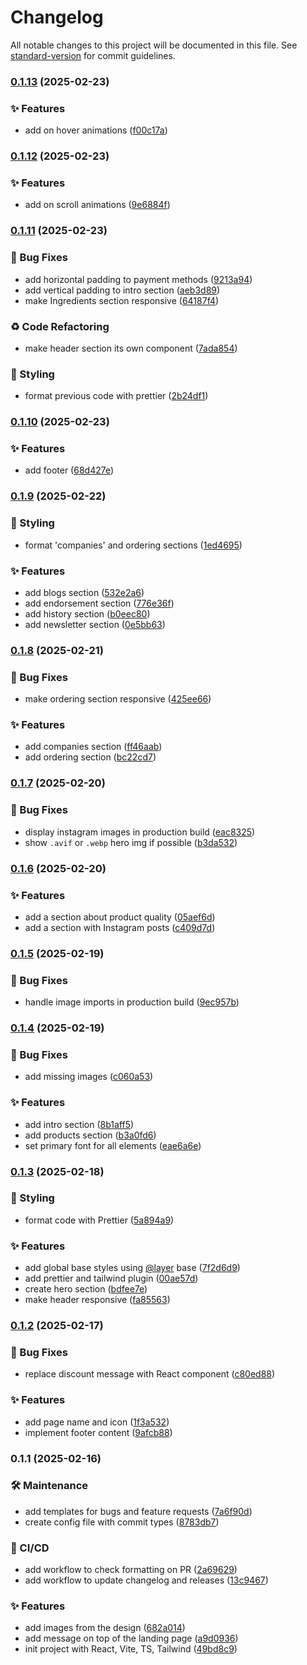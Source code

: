 # Changelog

All notable changes to this project will be documented in this file. See [standard-version](https://github.com/conventional-changelog/standard-version) for commit guidelines.

### [0.1.13](https://github.com/OleksandrZadvornyi/kal-hans-landing/compare/v0.1.12...v0.1.13) (2025-02-23)


### ✨ Features

* add on hover animations ([f00c17a](https://github.com/OleksandrZadvornyi/kal-hans-landing/commit/f00c17a56230d0553ddd39c8e03966f8f1480711))

### [0.1.12](https://github.com/OleksandrZadvornyi/kal-hans-landing/compare/v0.1.11...v0.1.12) (2025-02-23)


### ✨ Features

* add on scroll animations ([9e6884f](https://github.com/OleksandrZadvornyi/kal-hans-landing/commit/9e6884f7e8034dae7d6de81c4c4664087382db3d))

### [0.1.11](https://github.com/OleksandrZadvornyi/kal-hans-landing/compare/v0.1.10...v0.1.11) (2025-02-23)


### 🐛 Bug Fixes

* add horizontal padding to payment methods ([9213a94](https://github.com/OleksandrZadvornyi/kal-hans-landing/commit/9213a94b3443d74d7752d570c01b316a9f4b9b27))
* add vertical padding to intro section ([aeb3d89](https://github.com/OleksandrZadvornyi/kal-hans-landing/commit/aeb3d898c2e6ac637594216dfe521a485db7ae2e))
* make Ingredients section responsive ([64187f4](https://github.com/OleksandrZadvornyi/kal-hans-landing/commit/64187f49d9afabb7951f15208d4be85c236c8c8d))


### ♻️ Code Refactoring

* make header section its own component ([7ada854](https://github.com/OleksandrZadvornyi/kal-hans-landing/commit/7ada854230d32307cdcd8bfa6b6ecfbd8a023ca5))


### 💄 Styling

* format previous code with prettier ([2b24df1](https://github.com/OleksandrZadvornyi/kal-hans-landing/commit/2b24df1c9f9f80787b125f41cef78e9e697ca799))

### [0.1.10](https://github.com/OleksandrZadvornyi/kal-hans-landing/compare/v0.1.9...v0.1.10) (2025-02-23)


### ✨ Features

* add footer ([68d427e](https://github.com/OleksandrZadvornyi/kal-hans-landing/commit/68d427ea5879b54829303b9fcc1a4f24e12df30f))

### [0.1.9](https://github.com/OleksandrZadvornyi/kal-hans-landing/compare/v0.1.8...v0.1.9) (2025-02-22)


### 💄 Styling

* format 'companies' and ordering sections ([1ed4695](https://github.com/OleksandrZadvornyi/kal-hans-landing/commit/1ed46959f70652ce75fb5873106049ec339467df))


### ✨ Features

* add blogs section ([532e2a6](https://github.com/OleksandrZadvornyi/kal-hans-landing/commit/532e2a659ab68ed8f7d1a5607dca752a0a2e538a))
* add endorsement section ([776e36f](https://github.com/OleksandrZadvornyi/kal-hans-landing/commit/776e36f8e7ebf06ecfc0d65e7854bee0b8ada0d5))
* add history section ([b0eec80](https://github.com/OleksandrZadvornyi/kal-hans-landing/commit/b0eec807d69b2c16d04d3b3d2e536f44922ab87f))
* add newsletter section ([0e5bb63](https://github.com/OleksandrZadvornyi/kal-hans-landing/commit/0e5bb63d4ab77751bd06ccd83fac33e9a1a6d469))

### [0.1.8](https://github.com/OleksandrZadvornyi/kal-hans-landing/compare/v0.1.7...v0.1.8) (2025-02-21)


### 🐛 Bug Fixes

* make ordering section responsive ([425ee66](https://github.com/OleksandrZadvornyi/kal-hans-landing/commit/425ee664b7e855151f2ffe5f49bf5e8c339af65f))


### ✨ Features

* add companies section ([ff46aab](https://github.com/OleksandrZadvornyi/kal-hans-landing/commit/ff46aab14b7721d019734f7b184a26eb68583d4e))
* add ordering section ([bc22cd7](https://github.com/OleksandrZadvornyi/kal-hans-landing/commit/bc22cd72b01e0eb50ceab9214f6e78c8c7e67a8a))

### [0.1.7](https://github.com/OleksandrZadvornyi/kal-hans-landing/compare/v0.1.6...v0.1.7) (2025-02-20)


### 🐛 Bug Fixes

* display instagram images in production build ([eac8325](https://github.com/OleksandrZadvornyi/kal-hans-landing/commit/eac832513bad37b8fe061172ae82fe85c3c262ff))
* show `.avif` or `.webp` hero img if possible ([b3da532](https://github.com/OleksandrZadvornyi/kal-hans-landing/commit/b3da532dc108f8ebfa58cf74430673e0d715e107))

### [0.1.6](https://github.com/OleksandrZadvornyi/kal-hans-landing/compare/v0.1.5...v0.1.6) (2025-02-20)


### ✨ Features

* add a section about product quality ([05aef6d](https://github.com/OleksandrZadvornyi/kal-hans-landing/commit/05aef6d59e434d3bd44b1b01a13ef5df9391a23c))
* add a section with Instagram posts ([c409d7d](https://github.com/OleksandrZadvornyi/kal-hans-landing/commit/c409d7dd9f0311ab47254edb7a46cac567adbc41))

### [0.1.5](https://github.com/OleksandrZadvornyi/kal-hans-landing/compare/v0.1.4...v0.1.5) (2025-02-19)


### 🐛 Bug Fixes

* handle image imports in production build ([9ec957b](https://github.com/OleksandrZadvornyi/kal-hans-landing/commit/9ec957b3c72f6d063876438f71348a6da05b897d))

### [0.1.4](https://github.com/OleksandrZadvornyi/kal-hans-landing/compare/v0.1.3...v0.1.4) (2025-02-19)


### 🐛 Bug Fixes

* add missing images ([c060a53](https://github.com/OleksandrZadvornyi/kal-hans-landing/commit/c060a53ce5ef904974343430dce098da4092a0c5))


### ✨ Features

* add intro section ([8b1aff5](https://github.com/OleksandrZadvornyi/kal-hans-landing/commit/8b1aff5e0cc5b2f8e2472cbb8b04348654692081))
* add products section ([b3a0fd6](https://github.com/OleksandrZadvornyi/kal-hans-landing/commit/b3a0fd6f47ef386ce5563937f27d415ed923efb2))
* set primary font for all elements ([eae6a6e](https://github.com/OleksandrZadvornyi/kal-hans-landing/commit/eae6a6e9dbc450248dad46c5cbfb251bde076df7))

### [0.1.3](https://github.com/OleksandrZadvornyi/kal-hans-landing/compare/v0.1.2...v0.1.3) (2025-02-18)


### 💄 Styling

* format code with Prettier ([5a894a9](https://github.com/OleksandrZadvornyi/kal-hans-landing/commit/5a894a93fb365cd310d27182b1a501f34a2b8d33))


### ✨ Features

* add global base styles using [@layer](https://github.com/layer) base ([7f2d6d9](https://github.com/OleksandrZadvornyi/kal-hans-landing/commit/7f2d6d907ce364e8c2f6149085379ae3392f8d99))
* add prettier and tailwind plugin ([00ae57d](https://github.com/OleksandrZadvornyi/kal-hans-landing/commit/00ae57dcaff1fe7b57d5d0f3bcf706b31cf98547))
* create hero section ([bdfee7e](https://github.com/OleksandrZadvornyi/kal-hans-landing/commit/bdfee7e345e3af32fd8ae2712bf3bbfd90d58bc8))
* make header responsive ([fa85563](https://github.com/OleksandrZadvornyi/kal-hans-landing/commit/fa85563acbe83e48d2889d395eae25d83d1a053b))

### [0.1.2](https://github.com/OleksandrZadvornyi/kal-hans-landing/compare/v0.1.1...v0.1.2) (2025-02-17)


### 🐛 Bug Fixes

* replace discount message with React component ([c80ed88](https://github.com/OleksandrZadvornyi/kal-hans-landing/commit/c80ed8801126532ead5c0f97c2ab207baa1bbd83))


### ✨ Features

* add page name and icon ([1f3a532](https://github.com/OleksandrZadvornyi/kal-hans-landing/commit/1f3a532969c50d8d27ca2e04ddda117ac2190bde))
* implement footer content ([9afcb88](https://github.com/OleksandrZadvornyi/kal-hans-landing/commit/9afcb887a15b2e7df07414379b6d1670dedc3b20))

### 0.1.1 (2025-02-16)


### 🛠 Maintenance

* add templates for bugs and feature requests ([7a6f90d](https://github.com/OleksandrZadvornyi/kal-hans-landing/commit/7a6f90d07de7bb99841ab79ca45705fc4d812567))
* create config file with commit types ([8783db7](https://github.com/OleksandrZadvornyi/kal-hans-landing/commit/8783db7147f2e30fbc68006578f57c94f8e412c5))


### 👷 CI/CD

* add workflow to check formatting on PR ([2a69629](https://github.com/OleksandrZadvornyi/kal-hans-landing/commit/2a69629854e10cbd47b64c0cf7841a2c56a72cef))
* add workflow to update changelog and releases ([13c9467](https://github.com/OleksandrZadvornyi/kal-hans-landing/commit/13c946710dfefc1fa0865e9ae317a4acc183e749))


### ✨ Features

* add images from the design ([682a014](https://github.com/OleksandrZadvornyi/kal-hans-landing/commit/682a014267d0b6aa0849f24126fee59218fe4ae2))
* add message on top of the landing page ([a9d0936](https://github.com/OleksandrZadvornyi/kal-hans-landing/commit/a9d0936ec3aef27ebd816c9c2a1f15c47d76a8f3))
* init project with React, Vite, TS, Tailwind ([49bd8c9](https://github.com/OleksandrZadvornyi/kal-hans-landing/commit/49bd8c9a87886e0118aacb0b1937ea5138e0b91c))
